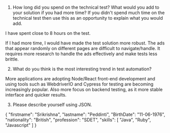 
1. How long did you spend on the technical test? What would you add to your solution if you had more time? If you didn't spend much time on the technical test then use this as an opportunity to explain what you would add.

I have spent close to 8 hours on the test.

 If I had more time, I would have made the test solution more robust. The ads that appear randomly on different pages are difficult to navigate/handle. It requires more research to handle the ads effectively and make tests less brittle.


2. What do you think is the most interesting trend in test automation?

More applications are adopting Node/React front-end development and using tools such as WebdriverIO and Cypress for testing are becoming increasingly popular. Also more focus on backend testing, as it more stable interface and quicker results.

3. Please describe yourself using JSON.

{
	"firstname": "Srikrishna",
	"lastname": "Peddinti",
	"BirthDate": "11-06-1976",
	"nationality": "British",
	"profession": "SDET",
	"skills": [
		"Java",
		"Ruby",
    "Javascript"
	]
}

